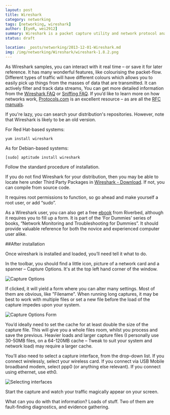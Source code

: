 ```yaml
---
layout: post
title: Wireshark
category: networking
tags: [networking, wireshark]
author: [EyeR, wei2912]
summary: Wireshark is a packet capture utility and network protocol analyzer – It lets you look deep into how networks work, thus you can see what the computer sees.
status: draft

location: _posts/networking/2013-12-01-Wireshark.md
img: /img/networking/Wireshark/wireshark-1.8.2.png
---
```


As Wireshark samples, you can interact with it real time – or save it for later reference. It has many wonderful features, like colourising the packet-flow. Different types of traffic will have different colours which allows you to easily pick up things from the masses of data that are transmitted. It can actively filter and track data streams, You can get more detailed information from the [Wireshark FAQ](http://www.wireshark.org/faq.html) or [Sniffing FAQ](http://newdata.box.sk/2001/jan/sniffing-faq.htm). If you’d like to learn more on how networks work, [Protocols.com](http://www.protocols.com/protocols.htm) is an excellent resource – as are all the [RFC manuals](http://www.rfc-editor.org/).

If you're lazy, you can search your distribution's repositories. However, note that Wireshark is likely to be an old version.

For Red Hat-based systems: 

    yum install wireshark
    
As for Debian-based systems:

    [sudo] aptitude install wireshark

Follow the standard procedure of installation. 

If you do not find Wireshark for your distribution, then you may be able to locate here under Third Party Packages in [Wireshark - Download](https://www.wireshark.org/download.html). If not, you can compile from source code.

<!--more-->

It requires root permissions to function, so go ahead and make yourself a root user, or add “sudo”.

As a Wireshark user, you can also get a free [ebook](http://www.riverbed.com/us/media/documents/deployment_guides/network_monitoring_and_troubleshooting_for_dummies.php) from Riverbed, although it requires you to fill up a form. It is part of the ‘For Dummies’ series of books, “Network Monitoring and Troubleshooting for Dummies”. It should provide valuable reference for both the novice and experienced computer user alike.

##After installation

Once wireshark is installed and loaded, you’ll need tell it what to do.

In the toolbar, you should find a little icon, picture of a network card and a spanner – Capture Options. It's at the top left hand corner of the window.

![Capture Options](/img/networking/Wireshark/wireshark-1.8.2-captureoptions.png "Capture Options in top left hand corner of the Wireshark window.")

If clicked, it will yield a form where you can alter many settings. Most of them are obvious, like "Filename". When running long captures, it may be best to work with multiple files or set a new file before the load of the capture impedes upon your system.

![Capture Options Form](/img/networking/Wireshark/wireshark-1.8.2-captureoptionsform.png "Capture Options form.")

You’d ideally need to set the cache for at least double the size of the capture file. This will give you a whole files room, whilst you process and save the previous. Heavier loads and larger capture files (I personally use 30-50MB files, on a 64-120MB cache – Tweak to suit your system and network load) may require a larger cache.

You’ll also need to select a capture interface, from the drop-down list. If you connect wirelessly, select your wireless card. If you connect via USB Mobile broadband modem, select ppp0 (or anything else relevant). If you connect using ethernet, use eth0.

![Selecting interfaces](/img/networking/Wireshark/wireshark-1.8.2-interfaces.png "Selecting interfaces...")

Start the capture and watch your traffic magically appear on your screen.

What can you do with that information? Loads of stuff. Two of them are fault-finding diagnostics, and evidence gathering.
